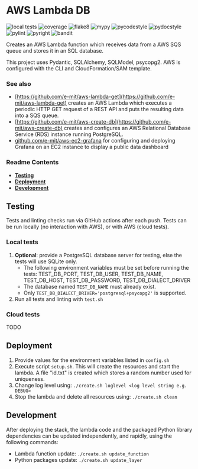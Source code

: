 # AWS Lambda DB

![local tests](https://github.com/e-mit/aws-lambda-db/actions/workflows/tests.yml/badge.svg)
![coverage](https://img.shields.io/endpoint?url=https://gist.githubusercontent.com/e-mit/9df92671b4e2859b1e75cf762121b73f/raw/aws-lambda-db.json)
![flake8](https://github.com/e-mit/aws-lambda-db/actions/workflows/flake8.yml/badge.svg)
![mypy](https://github.com/e-mit/aws-lambda-db/actions/workflows/mypy.yml/badge.svg)
![pycodestyle](https://github.com/e-mit/aws-lambda-db/actions/workflows/pycodestyle.yml/badge.svg)
![pydocstyle](https://github.com/e-mit/aws-lambda-db/actions/workflows/pydocstyle.yml/badge.svg)
![pylint](https://github.com/e-mit/aws-lambda-db/actions/workflows/pylint.yml/badge.svg)
![pyright](https://github.com/e-mit/aws-lambda-db/actions/workflows/pyright.yml/badge.svg)
![bandit](https://github.com/e-mit/aws-lambda-db/actions/workflows/bandit.yml/badge.svg)

Creates an AWS Lambda function which receives data from a AWS SQS queue and stores it in an SQL database.

This project uses Pydantic, SQLAlchemy, SQLModel, psycopg2. AWS is configured with the CLI and CloudFormation/SAM template.


### See also

- [https://github.com/e-mit/aws-lambda-get](https://github.com/e-mit/aws-lambda-get) creates an AWS Lambda which executes a periodic HTTP GET request of a REST API and puts the resulting data into a SQS queue.
- [https://github.com/e-mit/aws-create-db](https://github.com/e-mit/aws-create-db) creates and configures an AWS Relational Database Service (RDS) instance running PostgreSQL.
- [github.com/e-mit/aws-ec2-grafana](https://github.com/e-mit/aws-ec2-grafana) for configuring and deploying Grafana on an EC2 instance to display a public data dashboard


### Readme Contents

- **[Testing](#testing)**<br>
- **[Deployment](#deployment)**<br>
- **[Development](#development)**<br>


## Testing

Tests and linting checks run via GitHub actions after each push. Tests can be run locally (no interaction with AWS), or with AWS (cloud tests).

### Local tests

1. **Optional**: provide a PostgreSQL database server for testing, else the tests will use SQLite only.
    - The following environment variables must be set before running the tests: TEST_DB_PORT, TEST_DB_USER, TEST_DB_NAME, TEST_DB_HOST, TEST_DB_PASSWORD, TEST_DB_DIALECT_DRIVER
    - The database named ```TEST_DB_NAME``` must already exist.
    - Only ```TEST_DB_DIALECT_DRIVER='postgresql+psycopg2'``` is supported.
2. Run all tests and linting with ```test.sh```

### Cloud tests

TODO


## Deployment

1. Provide values for the environment variables listed in ```config.sh```
2. Execute script ```setup.sh```. This will create the resources and start the lambda. A file "id.txt" is created which stores a random number used for uniqueness.
3. Change log level using: ```./create.sh loglevel <log level string e.g. DEBUG>```
4. Stop the lambda and delete all resources using: ```./create.sh clean```


## Development

After deploying the stack, the lambda code and the packaged Python library dependencies can be updated independently, and rapidly, using the following commands:

- Lambda function update: ```./create.sh update_function```
- Python packages update: ```./create.sh update_layer```
